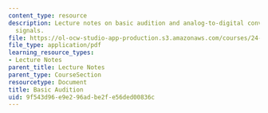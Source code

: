 ```yaml
---
content_type: resource
description: Lecture notes on basic audition and analog-to-digital conversion of speech
  signals.
file: https://ol-ocw-studio-app-production.s3.amazonaws.com/courses/24-910-topics-in-linguistic-theory-laboratory-phonology-spring-2007/9f543d96e9e296adbe2fe56ded00836c_lec2_audition.pdf
file_type: application/pdf
learning_resource_types:
- Lecture Notes
parent_title: Lecture Notes
parent_type: CourseSection
resourcetype: Document
title: Basic Audition
uid: 9f543d96-e9e2-96ad-be2f-e56ded00836c
---
```

